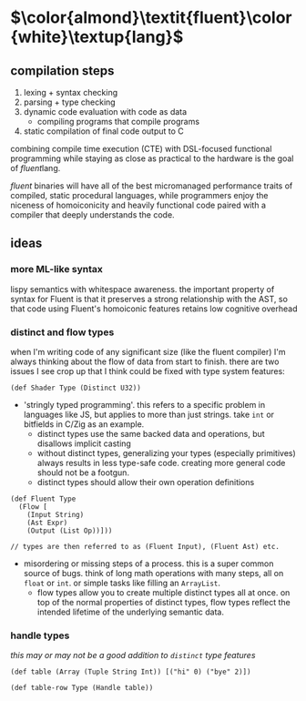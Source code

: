 # $\color{almond}\textit{fluent}\color{white}\textup{lang}$

## compilation steps

1. lexing + syntax checking
2. parsing + type checking
3. dynamic code evaluation with code as data
    - compiling programs that compile programs
4. static compilation of final code output to C

combining compile time execution (CTE) with DSL-focused functional programming while staying as close as practical to the hardware is the goal of *fluent*lang.

*fluent* binaries will have all of the best micromanaged performance traits of compiled, static procedural languages, while programmers enjoy the niceness of homoiconicity and heavily functional code paired with a compiler that deeply understands the code.

## ideas

### more ML-like syntax

lispy semantics with whitespace awareness. the important property of syntax for Fluent is that it preserves a strong relationship with the AST, so that code using Fluent's homoiconic features retains low cognitive overhead

### distinct and flow types

when I'm writing code of any significant size (like the fluent compiler) I'm always thinking about the flow of data from start to finish. there are two issues I see crop up that I think could be fixed with type system features:

```
(def Shader Type (Distinct U32))
```

- 'stringly typed programming'. this refers to a specific problem in languages like JS, but applies to more than just strings. take `int` or bitfields in C/Zig as an example.
  - distinct types use the same backed data and operations, but disallows implicit casting
  - without distinct types, generalizing your types (especially primitives) always results in less type-safe code. creating more general code should not be a footgun.
  - distinct types should allow their own operation definitions

```
(def Fluent Type
  (Flow [
    (Input String)
    (Ast Expr)
    (Output (List Op))]))

// types are then referred to as (Fluent Input), (Fluent Ast) etc.
```

- misordering or missing steps of a process. this is a super common source of bugs. think of long math operations with many steps, all on `float` or `int`. or simple tasks like filling an `ArrayList`.
  - flow types allow you to create multiple distinct types all at once. on top of the normal properties of distinct types, flow types reflect the intended lifetime of the underlying semantic data.

### handle types

*this may or may not be a good addition to `distinct` type features*

```
(def table (Array (Tuple String Int)) [("hi" 0) ("bye" 2)])

(def table-row Type (Handle table))
```